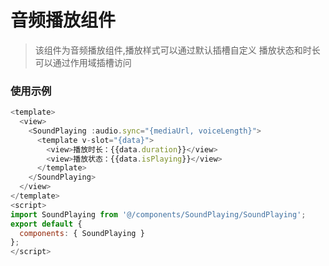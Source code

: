 # 音频播放组件

> 该组件为音频播放组件,播放样式可以通过默认插槽自定义
> 播放状态和时长可以通过作用域插槽访问

### 使用示例

```js
<template>
  <view>
    <SoundPlaying :audio.sync="{mediaUrl, voiceLength}">
      <template v-slot="{data}">
        <view>播放时长：{{data.duration}}</view>
        <view>播放状态：{{data.isPlaying}}</view>
      </template>
    </SoundPlaying>
  </view>
</template>
<script>
import SoundPlaying from '@/components/SoundPlaying/SoundPlaying';
export default {
  components: { SoundPlaying }
};
</script>
```
